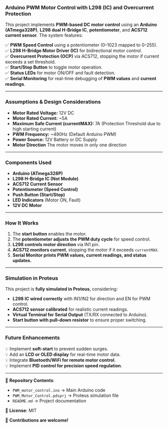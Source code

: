 ### **Arduino PWM Motor Control with L298 (IC) and Overcurrent Protection**  

This project implements **PWM-based DC motor control** using an **Arduino (ATmega328P)**, **L298 dual H-Bridge IC**, **potentiometer**, and **ACS712 current sensor**. The system features:  

✅ **PWM Speed Control** using a potentiometer (0–1023 mapped to 0–255).  
✅ **L298 H-Bridge Motor Driver (IC)** for bidirectional motor control.  
✅ **Overcurrent Protection (OCP)** via ACS712, stopping the motor if current exceeds a set threshold.  
✅ **Start/Stop Button** to toggle motor operation.  
✅ **Status LEDs** for motor ON/OFF and fault detection.  
✅ **Serial Monitoring** for real-time debugging of **PWM values** and **current readings**.  

---

### **Assumptions & Design Considerations**  
- **Motor Rated Voltage:** 12V DC  
- **Motor Rated Current:** ~5A  
- **Maximum Safe Current (currentMAX):** 7A (Protection Threshold due to high starting current)  
- **PWM Frequency:** ~490Hz (Default Arduino PWM)  
- **Power Source:** 12V Battery or DC Supply
-  **Motor Direction** The motor moves in only one direction  

---

### **Components Used**  
- **Arduino (ATmega328P)**  
- **L298 H-Bridge IC (Not Module)**  
- **ACS712 Current Sensor**  
- **Potentiometer (Speed Control)**  
- **Push Button (Start/Stop)**  
- **LED Indicators** (Motor ON, Fault)  
- **12V DC Motor**  

---

### **How It Works**  
1. The **start button** enables the motor.  
2. The **potentiometer adjusts the PWM duty cycle** for speed control.  
3. **L298 controls motor direction** via IN1 pin. 
4. **ACS712 monitors current**, stopping the motor if it exceeds `currentMAX`.  
5. **Serial Monitor prints PWM values, current readings, and status updates.**  

---

### **Simulation in Proteus**  
This project is **fully simulated in Proteus**, considering:  
- **L298 IC wired correctly** with IN1/IN2 for direction and EN for PWM control.  
- **ACS712 sensor calibrated** for realistic current readings.  
- **Virtual Terminal for Serial Output** (TX/RX connected to Arduino).  
- **Start button with pull-down resistor** to ensure proper switching.  

---

### **Future Enhancements**  
💡 Implement **soft-start** to prevent sudden surges.  
💡 Add an **LCD or OLED display** for real-time motor data.  
💡 Integrate **Bluetooth/WiFi for remote motor control**.  
💡 Implement **PID control for precision speed regulation**.  

---

📂 **Repository Contents**:  
- `PWM_motor_control.ino` → Main Arduino code  
- `PWM_Motor_Control.pdsprj` → Proteus simulation file  
- `README.md` → Project documentation  

🔗 **License:** MIT  

🚀 **Contributions are welcome!**

